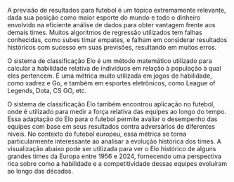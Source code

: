 A previsão de resultados para futebol é um tópico extremamente relevante, dada sua posição como
maior esporte do mundo e todo o dinheiro envolvido na eficiente análise de dados para obter vantagem
frente aos demais times. Muitos algoritmos de regressão utilizados tem falhas conhecidas, como subes
timar empates, e falham em considerar resultados históricos com sucesso em suas previsões, resultando
em muitos erros.

O sistema de classificação Elo é um método matemático utilizado para calcular a habilidade
relativa de indivíduos em relação à população à qual eles pertencem. É uma métrica muito utilizada
em jogos de habilidade, como xadrez e Go, e também em esportes eletrônicos, como League of Legends,
Dota, CS GO, etc.

O sistema de classificação Elo também encontrou aplicação no futebol, onde é utilizado para medir a força relativa das equipes ao longo do tempo. Essa adaptação do Elo para o futebol permite avaliar o desempenho das equipes com base em seus resultados contra adversários de diferentes níveis. No contexto do futebol europeu, essa métrica se torna particularmente interessante ao analisar a evolução histórica dos times. A visualização abaixo pode ser utilizada para ver o Elo histórico de alguns grandes times da Europa entre 1956 e 2024, fornecendo uma perspectiva rica sobre como a habilidade e a competitividade dessas equipes evoluíram ao longo das décadas.
